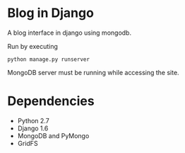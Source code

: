 Blog in Django
==============

A blog interface in django using mongodb.

Run by executing

    python manage.py runserver
    
MongoDB server must be running while accessing the site.

Dependencies
============

- Python 2.7
- Django 1.6
- MongoDB and PyMongo
- GridFS
